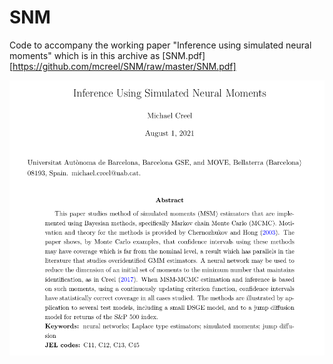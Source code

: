 # SNM
Code to accompany the working paper "Inference using simulated neural moments" which is in this archive as [SNM.pdf][https://github.com/mcreel/SNM/raw/master/SNM.pdf]


![example](https://github.com/mcreel/SNM/blob/master/abstract.png)

